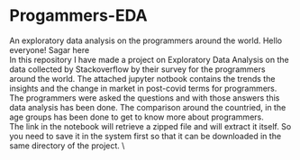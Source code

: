 # Progammers-EDA
An exploratory data analysis on the programmers around the world.
Hello everyone! Sagar here\
In this repository I have made a project on Exploratory Data Analysis on the data collected by Stackoverflow by their survey for the programmers around the world. The attached jupyter notbook contains the trends the insights and the change in market in post-covid terms for programmers. The programmers were asked the questions and with those answers this data analysis has been done. The comparison around the countried, in the age groups has been done to get to know more about programmers.\
The link in the notebook will retrieve a zipped file and will extract it itself. So you need to save it in the system first so that it can be downloaded in the same directory of the project. \ 
